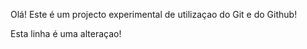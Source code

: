 
Olá! Este é um projecto experimental de utilizaçao do Git e do Github!

Esta linha é uma alteraçao!
